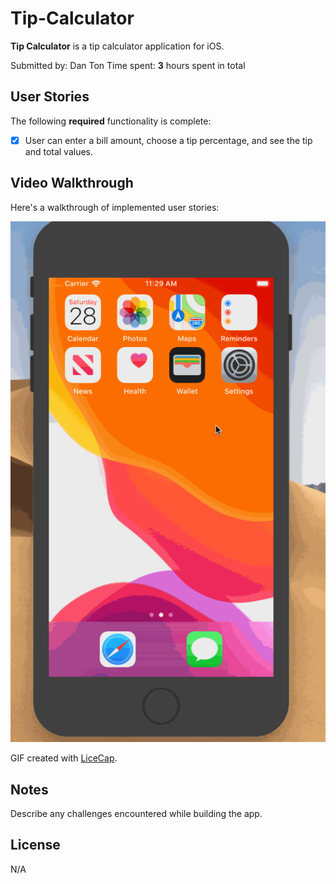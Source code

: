 # Tip-Calculator


**Tip Calculator** is a tip calculator application for iOS.

Submitted by: Dan Ton
Time spent: **3** hours spent in total

## User Stories

The following **required** functionality is complete:

* [x] User can enter a bill amount, choose a tip percentage, and see the tip and total values.



## Video Walkthrough 

Here's a walkthrough of implemented user stories:

<img src='tipcalc.gif' title='Video Walkthrough' width='' alt='Video Walkthrough' />

GIF created with [LiceCap](http://www.cockos.com/licecap/).

## Notes

Describe any challenges encountered while building the app.

## License
N/A
